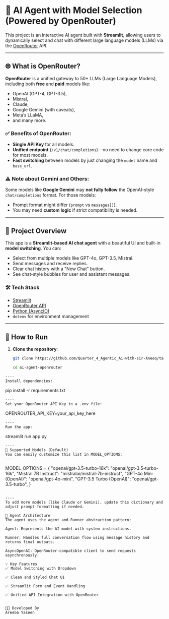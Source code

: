 # 🤖 AI Agent with Model Selection (Powered by OpenRouter)

This project is an interactive AI agent built with **Streamlit**, allowing users to dynamically select and chat with different large language models (LLMs) via the [OpenRouter](https://openrouter.ai/) API.

---

## 🌐 What is OpenRouter?

**OpenRouter** is a unified gateway to 50+ LLMs (Large Language Models), including both **free** and **paid** models like:

- OpenAI (GPT-4, GPT-3.5),
- Mistral,
- Claude,
- Google Gemini (with caveats),
- Meta’s LLaMA,
- and many more.

### ✅ Benefits of OpenRouter:

- **Single API Key** for all models.
- **Unified endpoint** (`/v1/chat/completions`) – no need to change core code for most models.
- **Fast switching** between models by just changing the `model` name and `base_url`.

### ⚠️ Note about Gemini and Others:
Some models like **Google Gemini** may **not fully follow** the OpenAI-style `chat/completions` format. For those models:
- Prompt format might differ (`prompt` vs `messages[]`).
- You may need **custom logic** if strict compatibility is needed.

---

## 🧠 Project Overview

This app is a **Streamlit-based AI chat agent** with a beautiful UI and built-in **model switching**. You can:

- Select from multiple models like GPT-4o, GPT-3.5, Mistral.
- Send messages and receive replies.
- Clear chat history with a "New Chat" button.
- See chat-style bubbles for user and assistant messages.

### 🛠️ Tech Stack

- [Streamlit](https://streamlit.io/)
- [OpenRouter API](https://openrouter.ai/docs)
- [Python (AsyncIO)](https://docs.python.org/3/library/asyncio.html)
- `dotenv` for environment management

---

## 🚀 How to Run

1. **Clone the repository**:
   ```bash
   git clone https://github.com/Quarter_4_Agentic_Ai-with-sir-Aneeq/task1/Practical Work/Repo_03_Open_Roter

   cd ai-agent-openrouter
```
----
Install dependencies:

```
pip install -r requirements.txt
```
----
Set your OpenRouter API Key in a .env file:

```
OPENROUTER_API_KEY=your_api_key_here
```
----
Run the app:

```
streamlit run app.py
```
----
🧪 Supported Models (Default)
You can easily customize this list in MODEL_OPTIONS:
----

```
MODEL_OPTIONS = {
    "openai/gpt-3.5-turbo-16k": "openai/gpt-3.5-turbo-16k",
    "Mistral 7B Instruct": "mistralai/mistral-7b-instruct",
    "GPT-4o Mini (OpenAI)": "openai/gpt-4o-mini",
    "GPT-3.5 Turbo (OpenAI)": "openai/gpt-3.5-turbo",
}
```

----
To add more models (like Claude or Gemini), update this dictionary and adjust prompt formatting if needed.

🧠 Agent Architecture
The agent uses the agent and Runner abstraction pattern:

Agent: Represents the AI model with system instructions.

Runner: Handles full conversation flow using message history and returns final outputs.

AsyncOpenAI: OpenRouter-compatible client to send requests asynchronously.

💡 Key Features
✅ Model Switching with Dropdown

✅ Clean and Styled Chat UI

✅ Streamlit Form and Event Handling

✅ Unified API Integration with OpenRouter


👩‍💻 Developed By
Areeba Yaseen


